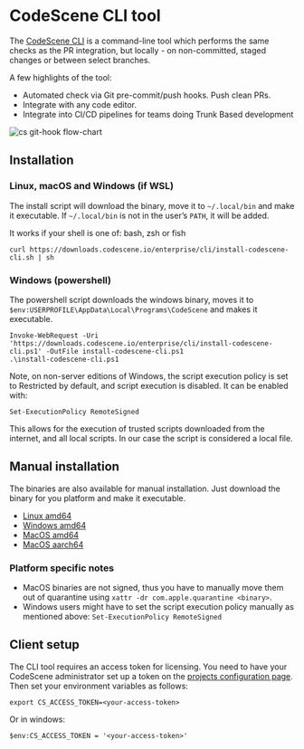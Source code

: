 # CodeScene CLI tool

The [CodeScene CLI](https://codescene.com/codescenes-cli) is a command-line tool which performs the same checks as the PR integration, but locally - on non-committed, staged changes or between select branches.

A few highlights of the tool:

* Automated check via Git pre-commit/push hooks. Push clean PRs.
* Integrate with any code editor.
* Integrate into CI/CD pipelines for teams doing Trunk Based development

![cs git-hook flow-chart](../shared/cli/cli-git-hook-flowchart.png)

## Installation

### Linux, macOS and Windows (if WSL)

The install script will download the binary, move it to `~/.local/bin` and make it executable. If `~/.local/bin` is not in the user’s `PATH`, it will be added.

It works if your shell is one of: bash, zsh or fish

```console
curl https://downloads.codescene.io/enterprise/cli/install-codescene-cli.sh | sh
```

### Windows (powershell)

The powershell script downloads the windows binary, moves it to `$env:USERPROFILE\AppData\Local\Programs\CodeScene` and makes it executable.

```console
Invoke-WebRequest -Uri 'https://downloads.codescene.io/enterprise/cli/install-codescene-cli.ps1' -OutFile install-codescene-cli.ps1
.\install-codescene-cli.ps1
```

Note, on non-server editions of Windows, the script execution policy is set to Restricted by default, and script execution is disabled. It can be enabled with:

```console
Set-ExecutionPolicy RemoteSigned
```

This allows for the execution of trusted scripts downloaded from the internet, and all local scripts. In our case the script is considered a local file.

## Manual installation

The binaries are also available for manual installation. Just download the binary for you platform and make it executable.

* [Linux amd64](https://downloads.codescene.io/enterprise/cli/codescene-cli-linux-amd64-latest.zip)
* [Windows amd64](https://downloads.codescene.io/enterprise/cli/codescene-cli-windows-amd64-latest.zip)
* [MacOS amd64](https://downloads.codescene.io/enterprise/cli/codescene-cli-macos-amd64-latest.zip)
* [MacOS aarch64](https://downloads.codescene.io/enterprise/cli/codescene-cli-macos-aarch64-latest.zip)

### Platform specific notes

* MacOS binaries are not signed, thus you have to manually move them out of quarantine using `xattr -dr com.apple.quarantine <binary>`.
* Windows users might have to set the script execution policy manually as mentioned above: `Set-ExecutionPolicy RemoteSigned`

## Client setup

The CLI tool requires an access token for licensing. You need to have your CodeScene administrator
set up a token on the [projects configuration page](../../configuration/devtools-tokens). Then set your environment variables as follows:

```console
export CS_ACCESS_TOKEN=<your-access-token>
```

Or in windows:

```console
$env:CS_ACCESS_TOKEN = '<your-access-token>'
```
